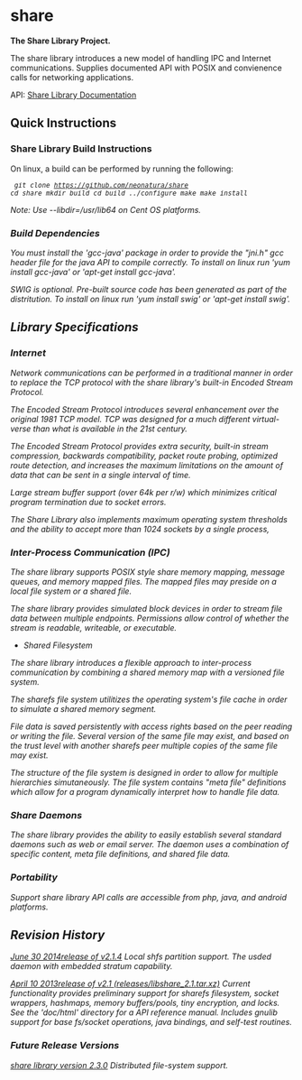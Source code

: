 share
====

<b>The Share Library Project.</b>

The share library introduces a new model of handling IPC and Internet communications. Supplies documented API with POSIX and convienence calls for networking applications.

API: <a href="http://docs.sharelib.net/">Share Library Documentation</a>

<h2>Quick Instructions</h2>

<h3>Share Library Build Instructions</h3>

On linux, a build can be performed by running the following:
<i><small><pre>
  git clone https://github.com/neonatura/share
  cd share
  mkdir build
  cd build
  ../configure
  make
  make install
</pre></small><i>

 Note: Use --libdir=/usr/lib64 on Cent OS platforms.

<h3>Build Dependencies</h3>

You must install the 'gcc-java' package in order to provide the "jni.h" gcc header file for the java API to compile correctly. To install on linux run 'yum install gcc-java' or 'apt-get install gcc-java'.

SWIG is optional. Pre-built source code has been generated as part of the distritution. To install on linux run 'yum install swig' or 'apt-get install swig'.


<h2>Library Specifications</h2> 

<h3>Internet </h3>

Network communications can be performed in a traditional manner in order to replace the TCP protocol with the share library's built-in Encoded Stream Protocol.

The Encoded Stream Protocol introduces several enhancement over the original 1981 TCP model. TCP was designed for a much different virtual-verse than what is available in the 21st century.

The Encoded Stream Protocol provides extra security, built-in stream compression, backwards compatibility, packet route probing, optimized route detection, and increases the maximum limitations on the amount of data that can be sent in a single interval of time.

Large stream buffer support (over 64k per r/w) which minimizes critical program termination due to socket errors.

The Share Library also implements maximum operating system thresholds and the ability to accept more than 1024 sockets by a single process, 

<h3>Inter-Process Communication (IPC)</h3>

The share library supports POSIX style share memory mapping, message queues, and memory mapped files. The mapped files may preside on a local file system or a shared file.

The share library provides simulated block devices in order to stream file data between multiple endpoints. Permissions allow control of whether the stream is readable, writeable, or executable. 

- Shared Filesystem

The share library introduces a flexible approach to inter-process communication by combining a shared memory map with a versioned file system.

The sharefs file system utilitizes the operating system's file cache in order to simulate a shared memory segment. 

File data is saved persistently with access rights based on the peer reading or writing the file. Several version of the same file may exist, and based on the trust level with another sharefs peer multiple copies of the same file may exist.

The structure of the file system is designed in order to allow for multiple hierarchies simutaneously. The file system contains "meta file" definitions which allow for a program dynamically interpret how to handle file data. 

<h3>Share Daemons</h3>

The share library provides the ability to easily establish several standard daemons such as web or email server. The daemon uses a combination of specific content, meta file definitions, and shared file data.

<h3>Portability</h3>

Support share library API calls are accessible from php, java, and android platforms. 


<h2>Revision History</h2>

<u>June 30 2014release of v2.1.4</u>
Local shfs partition support.
The usded daemon with embedded stratum capability.

<u>April 10 2013release of v2.1 (releases/libshare_2.1.tar.xz)</u>
Current functionality provides preliminary support for sharefs filesystem, socket wrappers, hashmaps, memory buffers/pools, tiny encryption, and locks. See the 'doc/html' directory for a API reference manual. Includes gnulib support for base fs/socket operations, java bindings, and self-test routines.  

<h3>Future Release Versions</h3>

<u>share library version 2.3.0</u>
Distributed file-system support.
